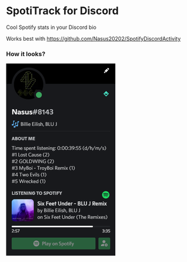 # SpotiTrack for Discord

Cool Spotify stats in your Discord bio

Works best with https://github.com/Nasus20202/SpotifyDiscordActivity

### How it looks?
![Demo](https://github.com/Nasus20202/SpotiTrackForDiscord/blob/master/img/demo.png)
